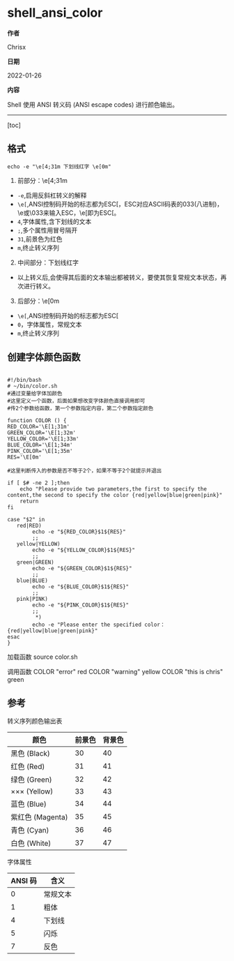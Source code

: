 # shell_ansi_color

**作者**

Chrisx

**日期**

2022-01-26

**内容**

Shell 使用 ANSI 转义码 (ANSI escape codes) 进行颜色输出。

----

[toc]

## 格式

```shell
echo -e "\e[4;31m 下划线红字 \e[0m"
```

1. 前部分：\e[4;31m
* `-e`,启用反斜杠转义的解释
* `\e[`,ANSI控制码开始的标志都为ESC[，ESC对应ASCII码表的033(八进制)，\e或\033来输入ESC，\e[即为ESC[。
* `4`,字体属性,含下划线的文本
* `;`,多个属性用冒号隔开
* `31`,前景色为红色
* `m`,终止转义序列

2. 中间部分：下划线红字
* 以上转义后,会使得其后面的文本输出都被转义，要使其恢复常规文本状态，再次进行转义。

3. 后部分：\e[0m
* `\e[`,ANSI控制码开始的标志都为ESC[
* `0`，字体属性，常规文本
* `m`,终止转义序列

## 创建字体颜色函数

```shell

#!/bin/bash
# ~/bin/color.sh
#通过变量给字体加颜色
#这里定义一个函数，后面如果想改变字体颜色直接调用即可
#传2个参数给函数，第一个参数指定内容，第二个参数指定颜色
 
function COLOR () {
RED_COLOR='\E[1;31m'
GREEN_COLOR='\E[1;32m'
YELLOW_COLOR='\E[1;33m'
BLUE_COLOR='\E[1;34m'
PINK_COLOR='\E[1;35m'
RES='\E[0m'

#这里判断传入的参数是否不等于2个，如果不等于2个就提示并退出
 
if [ $# -ne 2 ];then
    echo "Please provide two parameters,the first to specify the content,the second to specify the color {red|yellow|blue|green|pink}" 
    return
fi

case "$2" in 
   red|RED) 
        echo -e "${RED_COLOR}$1${RES}" 
        ;; 
   yellow|YELLOW) 
        echo -e "${YELLOW_COLOR}$1${RES}" 
        ;; 
   green|GREEN) 
        echo -e "${GREEN_COLOR}$1${RES}"
        ;;
   blue|BLUE)
        echo -e "${BLUE_COLOR}$1${RES}"
        ;;
   pink|PINK)
        echo -e "${PINK_COLOR}$1${RES}"
        ;;
         *) 
        echo -e "Please enter the specified color：{red|yellow|blue|green|pink}"
esac
}

```

加载函数
source color.sh

调用函数
COLOR "error" red
COLOR "warning" yellow
COLOR "this is chris" green

## 参考

转义序列颜色输出表

| 颜色             | 前景色 | 背景色 |
| ---------------- | ------ | ------ |
| 黑色 (Black)     | 30     | 40     |
| 红色 (Red)       | 31     | 41     |
| 绿色 (Green)     | 32     | 42     |
| ××× (Yellow)     | 33     | 43     |
| 蓝色 (Blue)      | 34     | 44     |
| 紫红色 (Magenta) | 35     | 45     |
| 青色 (Cyan)      | 36     | 46     |
| 白色 (White)     | 37     | 47     |

字体属性

| ANSI 码 | 含义     |
| ------- | -------- |
| 0       | 常规文本 |
| 1       | 粗体     |
| 4       | 下划线   |
| 5       | 闪烁     |
| 7       | 反色     |

